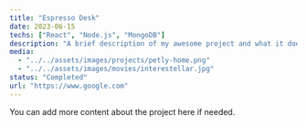 ```yaml
---
title: "Espresso Desk"
date: 2023-06-15
techs: ["React", "Node.js", "MongoDB"]
description: "A brief description of my awesome project and what it does."
media:
  - "../../assets/images/projects/petly-home.png"
  - "../../assets/images/movies/interestellar.jpg"
status: "Completed"
url: "https://www.google.com"
---
```


You can add more content about the project here if needed.
